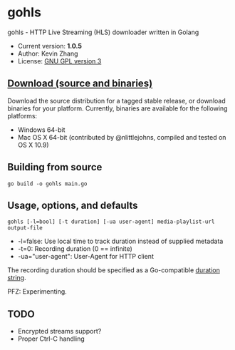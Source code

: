 # gohls

gohls - HTTP Live Streaming (HLS) downloader written in Golang


* Current version: **1.0.5**
* Author: Kevin Zhang
* License: [GNU GPL version 3](http://www.gnu.org/licenses/gpl-3.0.txt)

## [Download (source and binaries)](https://github.com/kz26/gohls/releases)

Download the source distribution for a tagged stable release, or download binaries for your platform.
Currently, binaries are available for the following platforms:

* Windows 64-bit
* Mac OS X 64-bit (contributed by @nlittlejohns, compiled and tested on OS X 10.9)

## Building from source

`go build -o gohls main.go`

## Usage, options, and defaults

`gohls [-l=bool] [-t duration] [-ua user-agent] media-playlist-url output-file`

* -l=false: Use local time to track duration instead of supplied metadata
* -t=0: Recording duration (0 == infinite)
* -ua="user-agent": User-Agent for HTTP client

The recording duration should be specified as a Go-compatible [duration string](http://golang.org/pkg/time/#ParseDuration).

PFZ: Experimenting.

## TODO

* Encrypted streams support?
* Proper Ctrl-C handling
